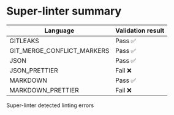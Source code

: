 # Super-linter summary

| Language                   | Validation result |
| -------------------------- | ----------------- |
| GITLEAKS                   | Pass ✅           |
| GIT_MERGE_CONFLICT_MARKERS | Pass ✅           |
| JSON                       | Pass ✅           |
| JSON_PRETTIER              | Fail ❌           |
| MARKDOWN                   | Pass ✅           |
| MARKDOWN_PRETTIER          | Fail ❌           |

Super-linter detected linting errors
